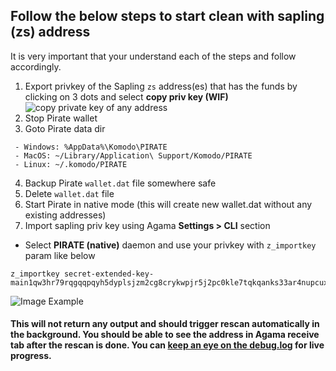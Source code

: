 ## Follow the below steps to start clean with sapling (zs) address
It is very important that your understand each of the steps and follow accordingly.

1. Export privkey of the Sapling `zs` address(es) that has the funds by clicking on 3 dots and select **copy priv key (WIF)**
![copy private key of any address](https://github.com/PirateNetwork/docs/blob/master/images/Agama-copy-priv-key-wif.png)
2. Stop Pirate wallet 
3. Goto Pirate data dir
```
 - Windows: %AppData%\Komodo\PIRATE
 - MacOS: ~/Library/Application\ Support/Komodo/PIRATE
 - Linux: ~/.komodo/PIRATE
```
4. Backup Pirate `wallet.dat` file somewhere safe
5. Delete `wallet.dat` file
6. Start Pirate in native mode (this will create new wallet.dat without any existing addresses)
7. Import sapling priv key using Agama **Settings > CLI** section
- Select **PIRATE (native)** daemon and use your privkey with `z_importkey` param like below
```
z_importkey secret-extended-key-main1qw3hr79rqgqqpqyh5dyplsjzm2cg8crykwpjr5j2pc0kle7tqkqanks33ar4nupcuxr0wvp58hzpazclgw2sg2e677augzdjmqj0supayuzuqmk3z5qqwgzmmygzh6up6alstzqneunwmdgnj5tanasqhxy7v620hnvw3fsdmmtnaysua6xdgmxg42j4xhjglqyp68yf76tceun767kw2x86ngfd4kdy559gu5gcz37uud84et4ppakrxl7he3ua4jg3kxz5tzfvjtswxgkgw
```
![Image Example](https://github.com/PirateNetwork/docs/blob/master/images/Agama-Settings-CLI-import-privkey.png)

#### This will not return any output and should trigger rescan automatically in the background. You should be able to see the address in Agama receive tab after the rescan is done. You can [keep an eye on the debug.log](https://github.com/PirateNetwork/docs/blob/master/how-to-check-pirate-debug-log-file.md) for live progress. 
